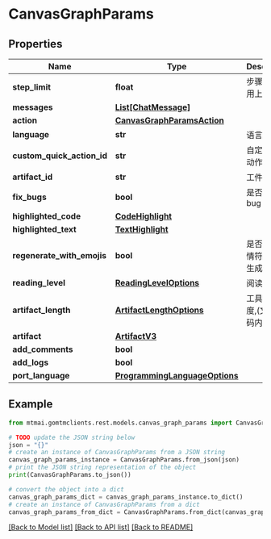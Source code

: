 # CanvasGraphParams


## Properties

Name | Type | Description | Notes
------------ | ------------- | ------------- | -------------
**step_limit** | **float** | 步骤限制(没用上) | [optional] 
**messages** | [**List[ChatMessage]**](ChatMessage.md) |  | [optional] 
**action** | [**CanvasGraphParamsAction**](CanvasGraphParamsAction.md) |  | [optional] 
**language** | **str** | 语言 | [optional] 
**custom_quick_action_id** | **str** | 自定义快速动作ID | [optional] 
**artifact_id** | **str** | 工件ID | [optional] 
**fix_bugs** | **bool** | 是否修复bug | [optional] 
**highlighted_code** | [**CodeHighlight**](.md) |  | [optional] 
**highlighted_text** | [**TextHighlight**](.md) |  | [optional] 
**regenerate_with_emojis** | **bool** | 是否使用表情符号重新生成 | [optional] 
**reading_level** | [**ReadingLevelOptions**](ReadingLevelOptions.md) | 阅读级别 | [optional] 
**artifact_length** | [**ArtifactLengthOptions**](ArtifactLengthOptions.md) | 工具内容长度,(文章,代码内容长度) | [optional] 
**artifact** | [**ArtifactV3**](.md) |  | [optional] 
**add_comments** | **bool** |  | [optional] 
**add_logs** | **bool** |  | [optional] 
**port_language** | [**ProgrammingLanguageOptions**](ProgrammingLanguageOptions.md) |  | [optional] 

## Example

```python
from mtmai.gomtmclients.rest.models.canvas_graph_params import CanvasGraphParams

# TODO update the JSON string below
json = "{}"
# create an instance of CanvasGraphParams from a JSON string
canvas_graph_params_instance = CanvasGraphParams.from_json(json)
# print the JSON string representation of the object
print(CanvasGraphParams.to_json())

# convert the object into a dict
canvas_graph_params_dict = canvas_graph_params_instance.to_dict()
# create an instance of CanvasGraphParams from a dict
canvas_graph_params_from_dict = CanvasGraphParams.from_dict(canvas_graph_params_dict)
```
[[Back to Model list]](../README.md#documentation-for-models) [[Back to API list]](../README.md#documentation-for-api-endpoints) [[Back to README]](../README.md)


